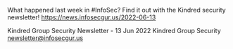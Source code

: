What happened last week in #InfoSec? Find it out with the Kindred security newsletter!
https://news.infosecgur.us/2022-06-13

Kindred Group Security Newsletter - 13 Jun 2022
Kindred Group Security
newsletter@infosecgur.us
 
